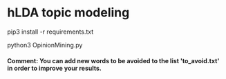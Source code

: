 # hLDA topic modeling

pip3 install -r requirements.txt

python3 OpinionMining.py

#### Comment: You can add new words to be avoided to the list 'to_avoid.txt' in order to improve your results.

